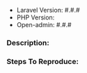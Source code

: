 - Laravel Version: #.#.#
- PHP Version:
- Open-admin: #.#.#

### Description:


### Steps To Reproduce:
